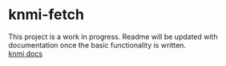 # knmi-fetch
This project is a work in progress. Readme will be updated with documentation once the basic functionality is written.  
[knmi docs](https://www.knmi.nl/kennis-en-datacentrum/achtergrond/data-ophalen-vanuit-een-script)
